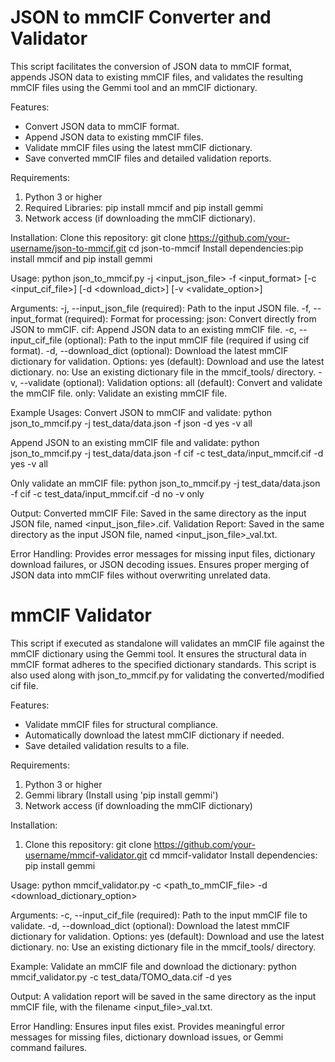 # JSON to mmCIF Converter and Validator

This script facilitates the conversion of JSON data to mmCIF format, appends JSON data to existing mmCIF files, and validates the resulting mmCIF files using the Gemmi tool and an mmCIF dictionary.

Features:
- Convert JSON data to mmCIF format.
- Append JSON data to existing mmCIF files.
- Validate mmCIF files using the latest mmCIF dictionary.
- Save converted mmCIF files and detailed validation reports.

Requirements:
1. Python 3 or higher
2. Required Libraries: pip install mmcif and pip install gemmi
3. Network access (if downloading the mmCIF dictionary).

Installation:
Clone this repository:
git clone https://github.com/your-username/json-to-mmcif.git
cd json-to-mmcif
Install dependencies:pip install mmcif and pip install gemmi

Usage:
python json_to_mmcif.py -j <input_json_file> -f <input_format> [-c <input_cif_file>] [-d <download_dict>] [-v <validate_option>]

Arguments:
    -j, --input_json_file (required): Path to the input JSON file.
    -f, --input_format (required): Format for processing:
        json: Convert directly from JSON to mmCIF.
        cif: Append JSON data to an existing mmCIF file.
    -c, --input_cif_file (optional): Path to the input mmCIF file (required if using cif format).
    -d, --download_dict (optional): Download the latest mmCIF dictionary for validation. Options:
        yes (default): Download and use the latest dictionary.
        no: Use an existing dictionary file in the mmcif_tools/ directory.
    -v, --validate (optional): Validation options:
        all (default): Convert and validate the mmCIF file.
        only: Validate an existing mmCIF file.

Example Usages:
Convert JSON to mmCIF and validate:
python json_to_mmcif.py -j test_data/data.json -f json -d yes -v all

Append JSON to an existing mmCIF file and validate:
python json_to_mmcif.py -j test_data/data.json -f cif -c test_data/input_mmcif.cif -d yes -v all

Only validate an mmCIF file:
python json_to_mmcif.py -j test_data/data.json -f cif -c test_data/input_mmcif.cif -d no -v only

Output:
    Converted mmCIF File: Saved in the same directory as the input JSON file, named <input_json_file>.cif.
    Validation Report: Saved in the same directory as the input JSON file, named <input_json_file>_val.txt.

Error Handling:
   Provides error messages for missing input files, dictionary download failures, or JSON decoding issues.
   Ensures proper merging of JSON data into mmCIF files without overwriting unrelated data.



# mmCIF Validator

This script if executed as standalone will validates an mmCIF file against the mmCIF dictionary using the Gemmi tool. It ensures the structural data in mmCIF format adheres to the specified dictionary standards. This script is also used along with json_to_mmcif.py for validating the converted/modified cif file.

Features:
- Validate mmCIF files for structural compliance.
- Automatically download the latest mmCIF dictionary if needed.
- Save detailed validation results to a file.

Requirements:
1. Python 3 or higher
2. Gemmi library (Install using 'pip install gemmi')
3. Network access (if downloading the mmCIF dictionary)

Installation:
1. Clone this repository:
   git clone https://github.com/your-username/mmcif-validator.git
   cd mmcif-validator
   Install dependencies: pip install gemmi

Usage:
python mmcif_validator.py -c <path_to_mmCIF_file> -d <download_dictionary_option>

Arguments:
   -c, --input_cif_file (required): Path to the input mmCIF file to validate.
   -d, --download_dict (optional): Download the latest mmCIF dictionary for validation. Options:
        yes (default): Download and use the latest dictionary.
        no: Use an existing dictionary file in the mmcif_tools/ directory.

Example:
Validate an mmCIF file and download the dictionary:
python mmcif_validator.py -c test_data/TOMO_data.cif -d yes

Output:
 A validation report will be saved in the same directory as the input mmCIF file, with the filename <input_file>_val.txt.

Error Handling:
   Ensures input files exist.
   Provides meaningful error messages for missing files, dictionary download issues, or Gemmi command failures.



